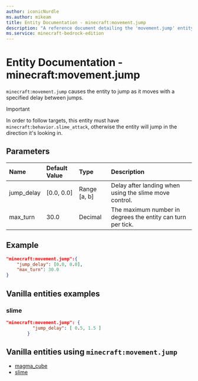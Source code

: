 ```yaml
---
author: iconicNurdle
ms.author: mikeam
title: Entity Documentation - minecraft:movement.jump
description: "A reference document detailing the 'movement.jump' entity component"
ms.service: minecraft-bedrock-edition
---
```


# Entity Documentation - minecraft:movement.jump

`minecraft:movement.jump` causes the entity to jump as it moves with a specified delay between jumps.

> [!IMPORTANT]
> In order to follow targets, this entity must have `minecraft:behavior.slime_attack`, otherwise the entity will jump in the direction it's looking in.

## Parameters

|Name |Default Value  |Type  |Description  |
|:----------|:----------|:----------|:----------|
| jump_delay| [0.0, 0.0]| Range [a, b]| Delay after landing when using the slime move control. |
| max_turn| 30.0| Decimal| The maximum number in degrees the entity can turn per tick. |

## Example

```json
"minecraft:movement.jump":{
    "jump_delay": [0.0, 0.0],
    "max_turn": 30.0
}
```

## Vanilla entities examples

### slime

```json
"minecraft:movement.jump": {
          "jump_delay": [ 0.5, 1.5 ]
        }
```

## Vanilla entities using `minecraft:movement.jump`

- [magma_cube](../../../../Source/VanillaBehaviorPack_Snippets/entities/magma_cube.md)
- [slime](../../../../Source/VanillaBehaviorPack_Snippets/entities/slime.md)
